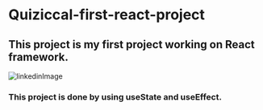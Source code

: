 # Quiziccal-first-react-project
## This project is my first project working on React framework. 
![linkedinImage](https://user-images.githubusercontent.com/99450819/196519723-bd218770-e696-4894-8e37-d5c8ca0cad6b.png)
### This project is done by using useState and useEffect.
